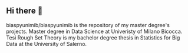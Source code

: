 ## Hi there 👋


biaspyunimib/biaspyunimib is the repository of my master degree's projects. 
Master degree in Data Science at Univeristy of Milano Bicocca.
Tesi Rough Set Theory is my bachelor degree thesis in Statistics for Big Data at the University of Salerno. 


